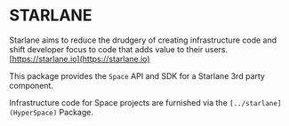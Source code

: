 # STARLANE
Starlane aims to reduce the drudgery of creating infrastructure code and shift developer focus to code that adds value to their users. [https://starlane.io](https://starlane.io)

This package provides the `Space` API and SDK for a Starlane 3rd party component.

Infrastructure code for Space projects are furnished via the `[../starlane](HyperSpace)` Package.


